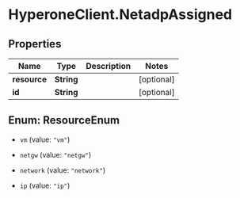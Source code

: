 # HyperoneClient.NetadpAssigned

## Properties

Name | Type | Description | Notes
------------ | ------------- | ------------- | -------------
**resource** | **String** |  | [optional] 
**id** | **String** |  | [optional] 



## Enum: ResourceEnum


* `vm` (value: `"vm"`)

* `netgw` (value: `"netgw"`)

* `network` (value: `"network"`)

* `ip` (value: `"ip"`)




